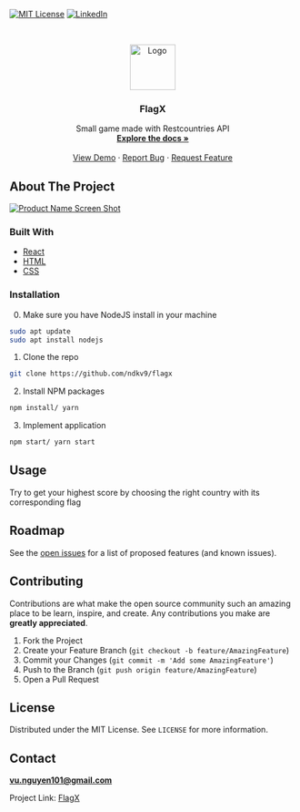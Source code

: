 [![MIT License][license-shield]][license-url]
[![LinkedIn][linkedin-shield]][linkedin-url]

<!-- PROJECT LOGO -->
<br />
<p align="center">
  <a href="https://flagx.netlify.app/">
    <img src="https://i.imgur.com/CBHAIMs.png" alt="Logo" width="80" height="80">
  </a>

  <h3 align="center">FlagX</h3>

  <p align="center">
   Small game made with Restcountries API
    <br />
    <a href="https://github.com/ndkv9/flagx"><strong>Explore the docs »</strong></a>
    <br />
    <br />
    <a href="https://flagx.netlify.app/">View Demo</a>
    ·
    <a href="https://github.com/ndkv9/flagx/issues">Report Bug</a>
    ·
    <a href="https://github.com/ndkv9/flagx/issues">Request Feature</a>
  </p>
</p>

<!-- ABOUT THE PROJECT -->

## About The Project

[![Product Name Screen Shot][product-screenshot]](https://i.imgur.com/5JC7ZzO.png)

### Built With

- [React]()
- [HTML]()
- [CSS]()

<!-- GETTING STARTED -->

### Installation

0. Make sure you have NodeJS install in your machine

```sh
sudo apt update
sudo apt install nodejs
```

1. Clone the repo

```sh
git clone https://github.com/ndkv9/flagx
```

2. Install NPM packages

```sh
npm install/ yarn
```

3. Implement application

```sh
npm start/ yarn start
```

<!-- USAGE EXAMPLES -->

## Usage

Try to get your highest score by choosing the right country with its corresponding flag

<!-- ROADMAP -->

## Roadmap

See the [open issues](https://github.com/ndkv9/flagx) for a list of proposed features (and known issues).

<!-- CONTRIBUTING -->

## Contributing

Contributions are what make the open source community such an amazing place to be learn, inspire, and create. Any contributions you make are **greatly appreciated**.

1. Fork the Project
2. Create your Feature Branch (`git checkout -b feature/AmazingFeature`)
3. Commit your Changes (`git commit -m 'Add some AmazingFeature'`)
4. Push to the Branch (`git push origin feature/AmazingFeature`)
5. Open a Pull Request

<!-- LICENSE -->

## License

Distributed under the MIT License. See `LICENSE` for more information.

<!-- CONTACT -->

## Contact

**vu.nguyen101@gmail.com**

Project Link: [FlagX](https://github.com/ndkv9/flagx)

<!-- MARKDOWN LINKS & IMAGES -->
<!-- https://www.markdownguide.org/basic-syntax/#reference-style-links -->

[license-shield]: https://img.shields.io/github/license/ndkv101/jwt-auth.svg?style=flat-square
[license-url]: https://github.com/ndkv9/flagx/blob/main/LICENSE
[linkedin-shield]: https://img.shields.io/badge/-LinkedIn-black.svg?style=flat-square&logo=linkedin&colorB=555
[linkedin-url]: https://linkedin.com/in/ndkv9
[product-screenshot]: https://i.imgur.com/5JC7ZzO.png
